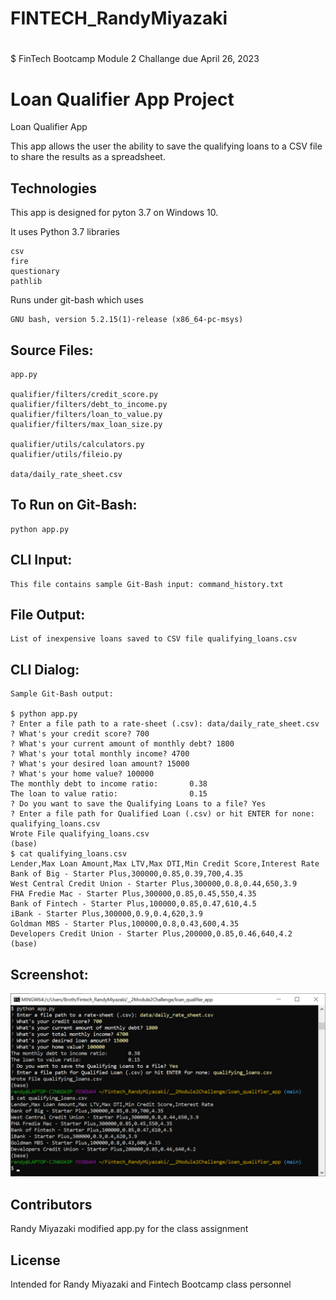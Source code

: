 # FINTECH_RandyMiyazaki
#
$ FinTech Bootcamp Module 2 Challange due April 26, 2023

# Loan Qualifier App Project

Loan Qualifier App

This app allows the user the ability to save the qualifying loans to a CSV file to share the results as a spreadsheet.

## Technologies

This app is designed for pyton 3.7 on Windows 10.

It uses Python 3.7 libraries

    csv
    fire
    questionary
    pathlib

Runs under git-bash which uses

    GNU bash, version 5.2.15(1)-release (x86_64-pc-msys)

## Source Files:

    app.py

    qualifier/filters/credit_score.py
    qualifier/filters/debt_to_income.py
    qualifier/filters/loan_to_value.py
    qualifier/filters/max_loan_size.py

    qualifier/utils/calculators.py
    qualifier/utils/fileio.py

    data/daily_rate_sheet.csv

## To Run on Git-Bash:

    python app.py

## CLI Input:

    This file contains sample Git-Bash input: command_history.txt

## File Output:

    List of inexpensive loans saved to CSV file qualifying_loans.csv

## CLI Dialog:

    Sample Git-Bash output:

	$ python app.py
	? Enter a file path to a rate-sheet (.csv): data/daily_rate_sheet.csv
	? What's your credit score? 700
	? What's your current amount of monthly debt? 1800
	? What's your total monthly income? 4700
	? What's your desired loan amount? 15000
	? What's your home value? 100000
	The monthly debt to income ratio:       0.38
	The loan to value ratio:                0.15
	? Do you want to save the Qualifying Loans to a file? Yes
	? Enter a file path for Qualified Loan (.csv) or hit ENTER for none: qualifying_loans.csv
	Wrote File qualifying_loans.csv
	(base)
	$ cat qualifying_loans.csv
	Lender,Max Loan Amount,Max LTV,Max DTI,Min Credit Score,Interest Rate
	Bank of Big - Starter Plus,300000,0.85,0.39,700,4.35
	West Central Credit Union - Starter Plus,300000,0.8,0.44,650,3.9
	FHA Fredie Mac - Starter Plus,300000,0.85,0.45,550,4.35
	Bank of Fintech - Starter Plus,100000,0.85,0.47,610,4.5
	iBank - Starter Plus,300000,0.9,0.4,620,3.9
	Goldman MBS - Starter Plus,100000,0.8,0.43,600,4.35
	Developers Credit Union - Starter Plus,200000,0.85,0.46,640,4.2
	(base)

## Screenshot:

![This is a alt text.](README.jpg "This is a sample image.")

## Contributors

Randy Miyazaki modified app.py for the class assignment

## License

Intended for Randy Miyazaki and Fintech Bootcamp class personnel
